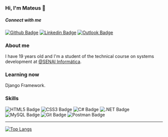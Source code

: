 ### Hi, I'm Mateus 👋

##### Connect with me
[![Github Badge](https://img.shields.io/badge/-Github-000?style=flat-square&logo=Github&logoColor=white&link=https://github.com/mateusrodsilva)](https://github.com/mateusrodsilva)
[![Linkedin Badge](https://img.shields.io/badge/-LinkedIn-blue?style=flat-square&logo=Linkedin&logoColor=white&link=https://www.linkedin.com/in/mateus-rodrigues-silva-89a03517b/)](https://www.linkedin.com/in/mateus-rodrigues-silva-89a03517b/)
[![Outlook Badge](https://img.shields.io/badge/Microsoft_Outlook-0078D4?style=for-the-badge&logo=microsoft-outlook&logoColor=white&link=mailto:m.rodriguessilva75@outlook.com)](mailto:m.rodriguessilva75@outlook.com)

### About me

I have 19 years old and I'm a student of the technical course on systems development at [@SENAI Informática](https://github.com/senai-desenvolvimento).

### Learning now

Django Framework.

### Skills
![HTML5 Badge](https://img.shields.io/badge/HTML5-E34F26?style=for-the-badge&logo=html5&logoColor=white)
![CSS3 Badge](https://img.shields.io/badge/CSS3-1572B6?style=for-the-badge&logo=css3&logoColor=white)
![C# Badge](https://img.shields.io/badge/C%23-239120?style=for-the-badge&logo=c-sharp&logoColor=white)
![.NET Badge](https://img.shields.io/badge/.NET-5C2D91?style=for-the-badge&logo=.net&logoColor=white)
![MySQL Badge](https://img.shields.io/badge/MySQL-00000F?style=for-the-badge&logo=mysql&logoColor=white)
![Git Badge](https://img.shields.io/badge/Git-F05032?style=for-the-badge&logo=git&logoColor=white)
![Postman Badge](https://img.shields.io/badge/Postman-FF6C37?style=for-the-badge&logo=Postman&logoColor=white)


---
[![Top Langs](https://github-readme-stats.vercel.app/api/top-langs/?username=mateusrodsilva&theme=radical)](https://github.com/mateusrodsilva/github-readme-stats)

